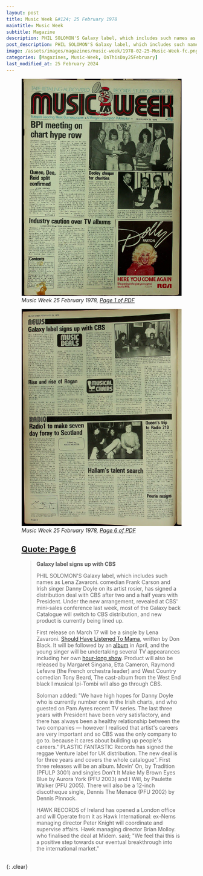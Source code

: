 ```yaml
---
layout: post
title: Music Week &#124; 25 February 1978
maintitle: Music Week
subtitle: Magazine
description: PHIL SOLOMON'S Galaxy label, which includes such names as Lena Zavaroni. comedian Frank Carson and Irish singer Danny Doyle on its artist rosier, has signed a distribution deal with CBS after two and a half years with President.
post_description: PHIL SOLOMON'S Galaxy label, which includes such names as Lena Zavaroni. comedian Frank Carson and Irish singer Danny Doyle on its artist rosier, has signed a distribution deal with CBS after two and a half years with President.
image: /assets/images/magazines/music-week/1978-02-25-Music-Week-fc.png
categories: [Magazines, Music-Week, OnThisDay25February]
last_modified_at: 25 February 2024
---
```


<figure class="fig1">
<a href="/assets/images/magazines/music-week/1978-02-25-Music-Week-fc.png"><img src="/assets/images/magazines/music-week/1978-02-25-Music-Week-fc.png" class="full-width zoom-in" /></a>
<cite>Music Week 25 February 1978, <a class="external-link" href="https://worldradiohistory.com/UK/Music-Week/1978/Music-Week-1978-02-25.pdf">Page 1 of PDF</a></cite>
</figure>

<figure class="fig2">
<a href="/assets/images/magazines/music-week/1978-02-25-Music-Week-page-6.png"><img src="/assets/images/magazines/music-week/1978-02-25-Music-Week-page-6.png" class="full-width zoom-in" /></a>
<cite>Music Week 25 February 1978, <a class="external-link" href="https://worldradiohistory.com/UK/Music-Week/1978/Music-Week-1978-02-25.pdf#page=6">Page 6 of PDF</a></cite>
</figure>

<figure class="fig3">
<h2 id="page-3"><a href="#page-3">Quote: Page 6</a></h2>
<blockquote>
<p><strong>Galaxy label signs up with CBS</strong></p>
<p>PHIL SOLOMON'S Galaxy label, which includes such names as Lena Zavaroni. comedian Frank Carson and Irish singer Danny Doyle on its artist rosier, has signed a distribution deal with CBS after two and a half years with President. Under the new arrangement, revealed at CBS' mini-sales conference last week, most of the Galaxy back Catalogue will switch to CBS distribution, and new product is currently being lined up.</p>
<p>First release on March 17 will be a single by Lena Zavaroni. <a href="/discography/singles/1978-03-17-i-shouldve-listened-to-mama-uk">Should Have Listened To Mama</a>, written by Don Black. It will be followed by an <a href="/discography/studio-albums/1978-songs-are-such-good-things">album</a> in April, and the young singer will be undertaking several TV appearances including her own <a href="/1978-03-26-lena-and-bonnie">hour-long show</a>. Product will also be released by Margaret Singana, Etta Cameron, Raymond Lefevre (the French orchestra leader) and West Country comedian Tony Beard, The cast-album from the West End black I musical Ipi-Tombi will also go through CBS.</p>
<p>Soloman added: "We have high hopes for Danny Doyle who is currently number one in the Irish charts, and who guested on Pam Ayres recent TV series. The last three years with President have been very satisfactory, and there has always been a healthy relationship between the two companies — however I realised that artist's careers are very important and so CBS was the only company to go to. because it cares about building up people's careers." PLASTIC FANTASTIC Records has signed the reggae Venture label for UK distribution. The new deal is for three years and covers the whole catalogue". First three releases will be an album. Movin' On, by Tradition (PFULP 3001) and singles Don't It Make My Brown Eyes Blue by Aurora York (PFU 2003) and I Will, by Paulette Walker (PFU 2005). There will also be a 12-inch discotheque single, Dennis The Menace (PFU 2002) by Dennis Pinnock.</P>
<p>HAWK RECORDS of Ireland has opened a London office and will Operate from it as Hawk International: ex-Nems managing director Peter Knight will coordinate and supervise affairs. Hawk managing director Brian Molloy. who finalised the deal at Midem. said; "We feel thai this is a positive step towards our eventual breakthrough into the international market."</p>
</blockquote>
</figure>

<br />{: .clear}

